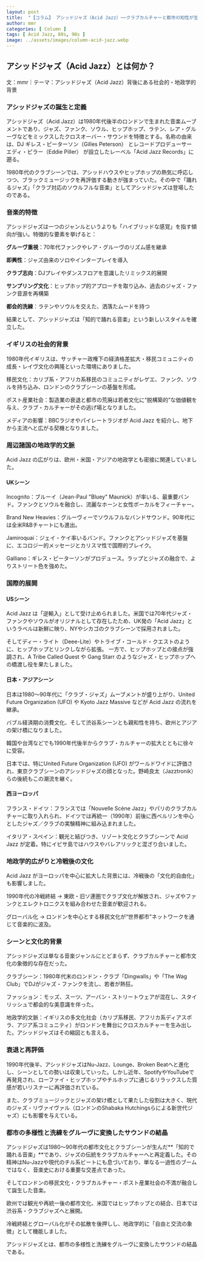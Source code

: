 ```yaml
---
layout: post
title:  "【コラム】 アシッドジャズ（Acid Jazz）──クラブカルチャーと都市の知性が生んだ音の融合"
author: mmr
categories: [ Column ]
tags: [ Acid Jazz, 80s, 90s ]
image: ../assets/images/column-acid-jazz.webp
---
```


## アシッドジャズ（Acid Jazz）とは何か？


文：mmr｜テーマ：アシッドジャズ（Acid Jazz）背後にある社会的・地政学的背景


### アシッドジャズの誕生と定義

アシッドジャズ（Acid Jazz）は1980年代後半のロンドンで生まれた音楽ムーブメントであり、ジャズ、ファンク、ソウル、ヒップホップ、ラテン、レア・グルーヴなどをミックスしたクロスオーバー・サウンドを特徴とする。名称の由来は、DJ ギレス・ピーターソン（Gilles Peterson） とレコードプロデューサー エディ・ピラー（Eddie Piller） が設立したレーベル「Acid Jazz Records」に遡る。

1980年代のクラブシーンでは、アシッドハウスやヒップホップの熱気に呼応しつつ、ブラックミュージックを再評価する動きが強まっていた。その中で「踊れるジャズ」「クラブ対応のソウルフルな音楽」としてアシッドジャズは登場したのである。

### 音楽的特徴

アシッドジャズは一つのジャンルというよりも「ハイブリッドな感覚」を指す傾向が強い。特徴的な要素を挙げると：

**グルーヴ重視**：70年代ファンクやレア・グルーヴのリズム感を継承

**即興性**：ジャズ由来のソロやインタープレイを導入

**クラブ志向**：DJプレイやダンスフロアを意識したリミックス的展開

**サンプリング文化**：ヒップホップ的アプローチを取り込み、過去のジャズ・ファンク音源を再構築

**都会的洗練**：ラテンやソウルを交えた、洒落たムードを持つ

結果として、アシッドジャズは「知的で踊れる音楽」という新しいスタイルを確立した。

### イギリスの社会的背景

1980年代イギリスは、サッチャー政権下の経済格差拡大・移民コミュニティの成長・レイヴ文化の興隆といった環境にありました。

移民文化：カリブ系・アフリカ系移民のコミュニティがレゲエ、ファンク、ソウルを持ち込み、ロンドンのクラブシーンの基盤を形成。

ポスト産業社会：製造業の衰退と都市の荒廃は若者文化に“脱構築的”な価値観を与え、クラブ・カルチャーがその逃げ場となりました。

メディアの影響：BBCラジオやパイレートラジオが Acid Jazz を紹介し、地下から主流へと広がる契機となりました。

### 周辺諸国の地政学的文脈

Acid Jazz の広がりは、欧州・米国・アジアの地政学とも密接に関連していました。

#### UKシーン

Incognito：ブルーイ（Jean-Paul "Bluey" Maunick）が率いる、最重要バンド。ファンクとソウルを融合し、流麗なホーンと女性ボーカルをフィーチャー。

Brand New Heavies：グルーヴィーでソウルフルなバンドサウンド。90年代には全米R&Bチャートにも進出。

Jamiroquai：ジェイ・ケイ率いるバンド。ファンクとアシッドジャズを基盤に、エコロジー的メッセージとカリスマ性で国際的ブレイク。

Galliano：ギレス・ピーターソンがプロデュース。ラップとジャズの融合で、よりストリート色を強めた。

### 国際的展開

#### USシーン

Acid Jazz は「逆輸入」として受け止められました。米国では70年代ジャズ・ファンクやソウルがオリジナルとして存在したため、UK発の「Acid Jazz」というラベルは新鮮に映り、NYやシカゴのクラブシーンで採用されました。

そしてディー・ライト（Deee-Lite）やトライブ・コールド・クエストのように、ヒップホップとリンクしながら拡張。
一方で、ヒップホップとの接点が強調され、A Tribe Called Quest や Gang Starr のようなジャズ・ヒップホップへの橋渡し役を果たしました。


#### 日本・アジアシーン

日本は1980〜90年代に「クラブ・ジャズ」ムーブメントが盛り上がり、United Future Organization (UFO) や Kyoto Jazz Massive などが Acid Jazz の流れを継承。

バブル経済期の消費文化、そして渋谷系シーンとも親和性を持ち、欧州とアジアの架け橋になりました。

韓国や台湾などでも1990年代後半からクラブ・カルチャーの拡大とともに徐々に受容。

日本では、特にUnited Future Organization (UFO) がワールドワイドに評価され、東京クラブシーンのアシッドジャズの顔となった。野崎良太（Jazztronik）らの後続もこの潮流を継ぐ。

#### 西ヨーロッパ

フランス・ドイツ：フランスでは「Nouvelle Scène Jazz」やパリのクラブカルチャーに取り入れられ、ドイツでは再統一（1990年）前後に西ベルリンを中心としたジャズ／クラブの実験精神に組み込まれました。

イタリア・スペイン：観光と結びつき、リゾート文化とクラブシーンで Acid Jazz が定着。特にイビサ島ではハウスやバレアリックと混ざり合いました。



### 地政学的広がりと冷戦後の文化

Acid Jazz がヨーロッパを中心に拡大した背景には、冷戦後の「文化的自由化」も影響しました。

1990年代の冷戦終結 → 東欧・旧ソ連圏でクラブ文化が解放され、ジャズやファンクとエレクトロニクスを組み合わせた音楽が歓迎される。

グローバル化 → ロンドンを中心とする移民文化が“世界都市”ネットワークを通じて音楽的に波及。


### シーンと文化的背景

アシッドジャズは単なる音楽ジャンルにとどまらず、クラブカルチャーと都市文化の象徴的な存在だった。

クラブシーン：1980年代末のロンドン・クラブ「Dingwalls」や「The Wag Club」でDJがジャズ・ファンクを流し、若者が熱狂。

ファッション：モッズ、スーツ、アーバン・ストリートウェアが混在し、スタイリッシュで都会的な美意識を伴った。

地政学的文脈：イギリスの多文化社会（カリブ系移民、アフリカ系ディアスポラ、アジア系コミュニティ）がロンドンを舞台にクロスカルチャーを生み出した。アシッドジャズはその縮図とも言える。


### 衰退と再評価

1990年代後半、アシッドジャズはNu-Jazz、Lounge、Broken Beatへと進化し、シーンとしての勢いは収束していった。しかし近年、SpotifyやYouTubeで再発見され、ローファイ・ヒップホップやチルホップに通じるリラックスした質感が若いリスナーに再評価されている。

また、クラブミュージックとジャズの架け橋として果たした役割は大きく、現代のジャズ・リヴァイヴァル（ロンドンのShabaka Hutchingsらによる新世代ジャズ）にも影響を与えている。


### 都市の多様性と洗練をグルーヴに変換したサウンドの結晶

アシッドジャズは1980〜90年代の都市文化とクラブシーンが生んだ**「知的で踊れる音楽」**であり、ジャズの伝統をクラブカルチャーへと再定義した。その精神はNu-Jazzや現代のチル系ビートにも息づいており、単なる一過性のブームではなく、音楽史における重要な交差点であった。

そしてロンドンの移民文化・クラブカルチャー・ポスト産業社会の不満が融合して誕生した音楽。

欧州では観光や再統一後の都市文化、米国ではヒップホップとの結合、日本では渋谷系・クラブジャズへと展開。

冷戦終結とグローバル化がその拡散を後押しし、地政学的に「自由と交流の象徴」として機能しました。

アシッドジャズとは、都市の多様性と洗練をグルーヴに変換したサウンドの結晶である。